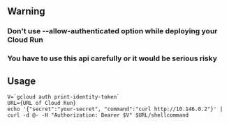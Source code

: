 ## Warning
### Don't use --allow-authenticated option while deploying your Cloud Run
### You have to use this api carefully or it would be serious risky

## Usage
```
V=`gcloud auth print-identity-token`
URL={URL of Cloud Run}
echo '{"secret":"your-secret", "command":"curl http://10.146.0.2"}' | curl -d @- -H "Authorization: Bearer $V" $URL/shellcommand
```